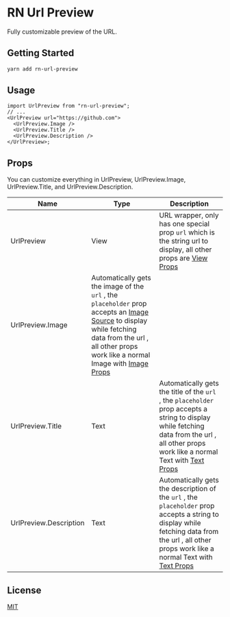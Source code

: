 # RN Url Preview

Fully customizable preview of the URL.

<!-- <img src="https://user-images.githubusercontent.com/14123304/119363213-d727b580-bcad-11eb-8678-6e4c4a54621c.png" width="428" height="926"> -->

## Getting Started

```sh
yarn add rn-url-preview
```

## Usage

```tsx
import UrlPreview from "rn-url-preview";
// ...
<UrlPreview url="https://github.com">
  <UrlPreview.Image />
  <UrlPreview.Title />
  <UrlPreview.Description />
</UrlPreview>;
```

## Props

You can customize everything in UrlPreview, UrlPreview.Image, UrlPreview.Title, and UrlPreview.Description.

| Name                   | Type                                                                                                                                                                                                                                                                                  | Description                                                                                                                                                                                                                          |
| ---------------------- | ------------------------------------------------------------------------------------------------------------------------------------------------------------------------------------------------------------------------------------------------------------------------------------- | ------------------------------------------------------------------------------------------------------------------------------------------------------------------------------------------------------------------------------------ |
| UrlPreview             | View                                                                                                                                                                                                                                                                                  | URL wrapper, only has one special prop `url` which is the string url to display, all other props are [View Props](https://reactnative.dev/docs/view)                                                                                 |
| UrlPreview.Image       | Automatically gets the image of the `url` , the `placeholder` prop accepts an [Image Source](https://reactnative.dev/docs/image#source) to display while fetching data from the url , all other props work like a normal Image with [Image Props](https://reactnative.dev/docs/image) |
| UrlPreview.Title       | Text                                                                                                                                                                                                                                                                                  | Automatically gets the title of the `url` , the `placeholder` prop accepts a string to display while fetching data from the url , all other props work like a normal Text with [Text Props](https://reactnative.dev/docs/text)       |
| UrlPreview.Description | Text                                                                                                                                                                                                                                                                                  | Automatically gets the description of the `url` , the `placeholder` prop accepts a string to display while fetching data from the url , all other props work like a normal Text with [Text Props](https://reactnative.dev/docs/text) |

## License

[MIT](LICENSE)
